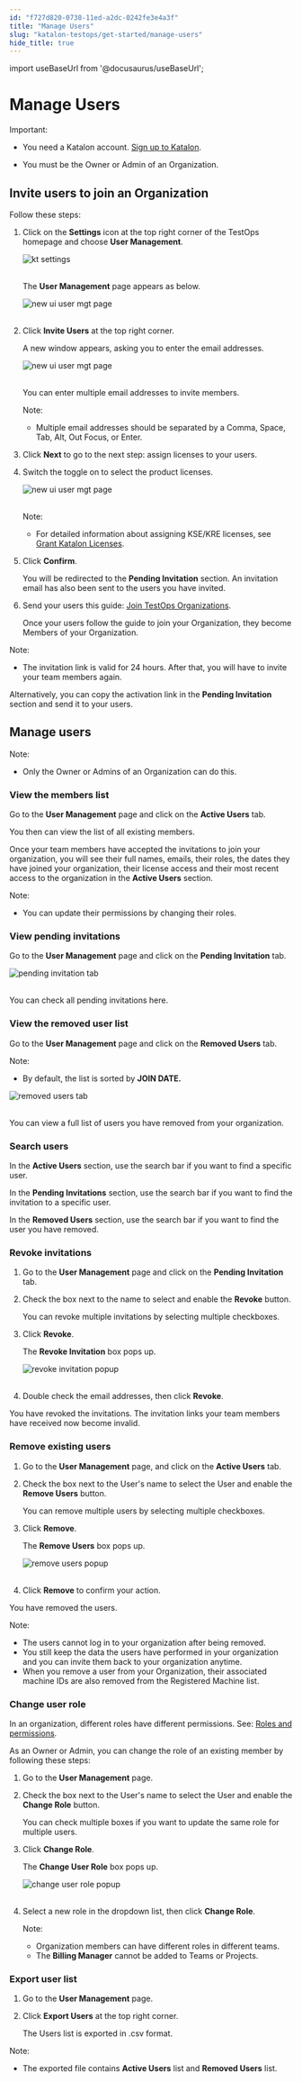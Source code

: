 ```yaml
---
id: "f727d820-0738-11ed-a2dc-0242fe3e4a3f"
title: "Manage Users"
slug: "katalon-testops/get-started/manage-users"
hide_title: true
---
```

import useBaseUrl from '@docusaurus/useBaseUrl';


# <a id="id" class="anchor_top_offset"/><a id="ariaid-title1" class="anchor_top_offset"/>Manage Users

<div xmlns="http://www.w3.org/1999/xhtml" className="note important note_important"><span className="note__title">Important:</span> 
  <ul className="ul"><li className="li">
      <p className="p">You need a Katalon account. <a className="xref j-external-link" href="https://www.katalon.com/sign-up/" target="_blank">Sign up to Katalon</a>.</p>
    </li><li className="li">
      <p className="p">You must be the Owner or Admin of an Organization.</p>
    </li></ul>
</div>

## <a id="id_1" class="anchor_top_offset"/>Invite users to join an Organization

<p xmlns="http://www.w3.org/1999/xhtml" className="p">Follow these steps:</p> 
<ol xmlns="http://www.w3.org/1999/xhtml" className="ol"><li className="li">     <p className="p">Click on the <strong className="ph b">Settings</strong> icon at the top right       corner of the TestOps homepage and choose <strong className="ph b">User         Management</strong>.</p>     <p className="p">       <img className="image" src={useBaseUrl("https://github.com/katalon-studio/docs-images/raw/master/katalon-analytics/docs/testops-revamp-june-invite-user-org/k1-user-mgt-settings.png")} alt="kt settings" /><br /><br />     </p>     <p className="p">The <strong className="ph b">User Management</strong> page appears as below.</p>     <p className="p">       <img className="image" src={useBaseUrl("https://github.com/katalon-studio/docs-images/raw/master/katalon-analytics/docs/testops-revamp-june-invite-user-org/k1-user-mgt-page-new-ui.png")} alt="new ui user mgt page" /><br /><br />     </p>   </li><li className="li">     <p className="p">Click <strong className="ph b">Invite Users</strong> at the top right corner.</p>     <p className="p">A new window appears, asking you to enter the email       addresses.</p>     <p className="p">       <img className="image" src={useBaseUrl("https://github.com/katalon-studio/docs-images/raw/master/katalon-analytics/docs/testops-revamp-june-invite-user-org/invite-user-to-org-page.png")} alt="new ui user mgt page" /><br /><br />     </p>     <p className="p">You can enter multiple email addresses to invite members.</p>     <div className="note note note_note"><span className="note__title">Note:</span>        <ul className="ul"><li className="li"><p className="p">Multiple email addresses should be separated by a Comma, Space,             Tab, Alt, Out Focus, or Enter.</p></li></ul>     </div>   </li><li className="li">     <p className="p">Click <strong className="ph b">Next</strong> to go to the next step: assign       licenses to your users.</p>   </li><li className="li">     <p className="p">Switch the toggle on to select the product licenses.</p>     <p className="p">       <img className="image" src={useBaseUrl("https://github.com/katalon-studio/docs-images/raw/master/katalon-analytics/docs/testops-revamp-june-invite-user-org/assign-licenses-step.png")} alt="new ui user mgt page" /><br /><br />     </p>     <div className="note note note_note"><span className="note__title">Note:</span>        <ul className="ul"><li className="li"><p className="p">For detailed information about assigning KSE/KRE licenses, see             <a className="xref" href="/docs/products-and-licenses/license-administration/licenses-management/grant-katalon-licenses">Grant               Katalon Licenses</a>.</p></li></ul>     </div>   </li><li className="li">     <p className="p">Click <strong className="ph b">Confirm</strong>.</p>     <p className="p">You will be redirected to the <strong className="ph b">Pending         Invitation</strong> section. An invitation email has also been sent       to the users you have invited.</p>   </li><li className="li">     <p className="p">Send your users this guide: <a className="xref" href="/docs/katalon-testops/get-started/join-testops-organizations">Join         TestOps Organizations</a>.</p>     <p className="p">Once your users follow the guide to join your Organization, they       become Members of your Organization.</p>   </li></ol> 
<div xmlns="http://www.w3.org/1999/xhtml" className="note note note_note"><span className="note__title">Note:</span> 
  <ul className="ul"><li className="li"><p className="p">The invitation link is valid for 24 hours. After that, you will
        have to invite your team members again.</p></li></ul>
</div>
<p xmlns="http://www.w3.org/1999/xhtml" className="p">Alternatively, you can copy the activation link in the   <strong className="ph b">Pending Invitation</strong> section and send it to your   users.</p> 

## <a id="id_2" class="anchor_top_offset"/>Manage users

<div xmlns="http://www.w3.org/1999/xhtml" className="note note note_note"><span className="note__title">Note:</span> 
  <ul className="ul"><li className="li"><p className="p">Only the Owner or Admins of an Organization can do this.</p></li></ul>
</div>

### <a id="id_3" class="anchor_top_offset"/>View the members list

<p xmlns="http://www.w3.org/1999/xhtml" className="p">Go to the <strong className="ph b">User Management</strong> page and click on the   <strong className="ph b">Active Users</strong> tab.</p> 
<p xmlns="http://www.w3.org/1999/xhtml" className="p">You then can view the list of all existing members.</p> 
<p xmlns="http://www.w3.org/1999/xhtml" className="p">Once your team members have accepted the invitations to join   your organization, you will see their full names, emails, their   roles, the dates they have joined your organization, their license   access and their most recent access to the organization in the   <strong className="ph b">Active Users</strong> section.</p> 
<div xmlns="http://www.w3.org/1999/xhtml" className="note note note_note"><span className="note__title">Note:</span> 
  <ul className="ul"><li className="li"><p className="p">You can update their permissions by changing their roles.</p></li></ul>
</div>
      

### <a id="id_4" class="anchor_top_offset"/>View pending invitations

      
        
<p xmlns="http://www.w3.org/1999/xhtml" className="p">Go to the <strong className="ph b">User Management</strong> page and click on the   <strong className="ph b">Pending Invitation</strong> tab.</p> 
        
<p xmlns="http://www.w3.org/1999/xhtml" className="p">   <img className="image" src={useBaseUrl("https://github.com/katalon-studio/docs-images/raw/master/katalon-analytics/docs/testops-revamp-june-invite-user-org/k1-pending-invitation-tab.png")} alt="pending invitation tab" /><br /><br /> </p> 
        
<p xmlns="http://www.w3.org/1999/xhtml" className="p">You can check all pending invitations here.</p> 
      
    

### <a id="id_5" class="anchor_top_offset"/>View the removed user list

<p xmlns="http://www.w3.org/1999/xhtml" className="p">Go to the <strong className="ph b">User Management</strong> page and click on the   <strong className="ph b">Removed Users</strong> tab.</p> 
<div xmlns="http://www.w3.org/1999/xhtml" className="note note note_note"><span className="note__title">Note:</span> 
  <ul className="ul"><li className="li"><p className="p">By default, the list is sorted by <strong className="ph b">JOIN
          DATE.</strong></p></li></ul>
</div>
<p xmlns="http://www.w3.org/1999/xhtml" className="p">   <img className="image" src={useBaseUrl("https://github.com/katalon-studio/docs-images/raw/master/katalon-analytics/docs/testops-revamp-june-invite-user-org/k1-removed-users-tab.png")} alt="removed users tab" /><br /><br /> </p> 
<p xmlns="http://www.w3.org/1999/xhtml" className="p">You can view a full list of users you have removed from your   organization.</p> 
      

### <a id="id_6" class="anchor_top_offset"/>Search users

      
        
<p xmlns="http://www.w3.org/1999/xhtml" className="p">In the <strong className="ph b">Active Users</strong> section, use the search bar   if you want to find a specific user.</p> 
        
<p xmlns="http://www.w3.org/1999/xhtml" className="p">In the <strong className="ph b">Pending Invitations</strong> section, use the   search bar if you want to find the invitation to a specific   user.</p> 
        
<p xmlns="http://www.w3.org/1999/xhtml" className="p">In the <strong className="ph b">Removed Users</strong> section, use the search   bar if you want to find the user you have removed.</p> 
      
    
      

### <a id="id_7" class="anchor_top_offset"/>Revoke invitations

      
        
<ol xmlns="http://www.w3.org/1999/xhtml" className="ol">   <li className="li">     <p className="p">Go to the <strong className="ph b">User Management</strong> page and click on the       <strong className="ph b">Pending Invitation</strong> tab.</p>   </li>   <li className="li">     <p className="p">Check the box next to the name to select and enable the       <strong className="ph b">Revoke</strong> button.</p>     <p className="p">You can revoke multiple invitations by selecting multiple       checkboxes.</p>   </li>   <li className="li">     <p className="p">Click <strong className="ph b">Revoke</strong>.</p>     <p className="p">The <strong className="ph b">Revoke Invitation</strong> box pops up.</p>     <p className="p">       <img className="image" src={useBaseUrl("https://github.com/katalon-studio/docs-images/raw/master/katalon-analytics/docs/testops-revamp-june-invite-user-org/k1-revoke-invitation-popup.png")} alt="revoke invitation popup" /><br /><br />     </p>   </li>   <li className="li">     <p className="p">Double check the email addresses, then click       <strong className="ph b">Revoke</strong>.</p>   </li> </ol> 
        
<p xmlns="http://www.w3.org/1999/xhtml" className="p">You have revoked the invitations. The invitation links your team   members have received now become invalid.</p> 
      
    

### <a id="id_8" class="anchor_top_offset"/>Remove existing users

<ol xmlns="http://www.w3.org/1999/xhtml" className="ol"><li className="li">     <p className="p">Go to the <strong className="ph b">User Management</strong> page, and click on       the <strong className="ph b">Active Users</strong> tab.</p>   </li><li className="li">     <p className="p">Check the box next to the User's name to select the User and       enable the <strong className="ph b">Remove Users</strong> button.</p>     <p className="p">You can remove multiple users by selecting multiple       checkboxes.</p>   </li><li className="li">     <p className="p">Click <strong className="ph b">Remove</strong>.</p>     <p className="p">The <strong className="ph b">Remove Users</strong> box pops up.</p>     <p className="p">       <img className="image" src={useBaseUrl("https://github.com/katalon-studio/docs-images/raw/master/katalon-analytics/docs/testops-revamp-june-invite-user-org/k1-remove-users-popup.png")} alt="remove users popup" /><br /><br />     </p>   </li><li className="li">     <p className="p">Click <strong className="ph b">Remove</strong> to confirm your action.</p>   </li></ol> 
<p xmlns="http://www.w3.org/1999/xhtml" className="p">You have removed the users.</p> 
<div xmlns="http://www.w3.org/1999/xhtml" className="note note note_note"><span className="note__title">Note:</span> 
  <ul className="ul"><li className="li">The users cannot log in to your organization after being
      removed.</li><li className="li">You still keep the data the users have performed in your
      organization and you can invite them back to your organization
      anytime.</li><li className="li">When you remove a user from your Organization, their associated
      machine IDs are also removed from the Registered Machine list.</li></ul>
</div>

### <a id="id_9" class="anchor_top_offset"/>Change user role

<p xmlns="http://www.w3.org/1999/xhtml" className="p">In an organization, different roles have different permissions.   See: <a className="xref" href="/docs/katalon-testops/get-started/roles-and-permissions">Roles     and permissions</a>.</p> 
<p xmlns="http://www.w3.org/1999/xhtml" className="p">As an Owner or Admin, you can change the role of an existing   member by following these steps:</p> 
<ol xmlns="http://www.w3.org/1999/xhtml" className="ol"><li className="li">     <p className="p">Go to the <strong className="ph b">User Management</strong> page.</p>   </li><li className="li">     <p className="p">Check the box next to the User's name to select the User and       enable the <strong className="ph b">Change Role</strong> button.</p>     <p className="p">You can check multiple boxes if you want to update the same role       for multiple users.</p>   </li><li className="li">     <p className="p">Click <strong className="ph b">Change Role</strong>.</p>     <p className="p">The <strong className="ph b">Change User Role</strong> box pops up.</p>     <p className="p">       <img className="image" src={useBaseUrl("https://github.com/katalon-studio/docs-images/raw/master/katalon-analytics/docs/testops-revamp-june-invite-user-org/k1-change-user-role-popup.png")} alt="change user role popup" /><br /><br />     </p>   </li><li className="li">     <p className="p">Select a new role in the dropdown list, then click       <strong className="ph b">Change Role</strong>.</p>     <div className="note note note_note"><span className="note__title">Note:</span>        <ul className="ul"><li className="li">Organization members can have different roles in different           teams.</li><li className="li">The <strong className="ph b">Billing Manager</strong> cannot be added to Teams           or Projects.</li></ul>     </div>   </li></ol> 

### <a id="id_10" class="anchor_top_offset"/>Export user list

<ol xmlns="http://www.w3.org/1999/xhtml" className="ol"><li className="li">     <p className="p">Go to the <strong className="ph b">User Management</strong> page.</p>   </li><li className="li">     <p className="p">Click <strong className="ph b">Export Users</strong> at the top right corner.</p>     <p className="p">The Users list is exported in .csv format.</p>   </li></ol> 
<div xmlns="http://www.w3.org/1999/xhtml" className="note note note_note"><span className="note__title">Note:</span> 
  <ul className="ul"><li className="li"><p className="p">The exported file contains <strong className="ph b">Active Users</strong> list
        and <strong className="ph b">Removed Users</strong> list.</p></li></ul>
</div>
